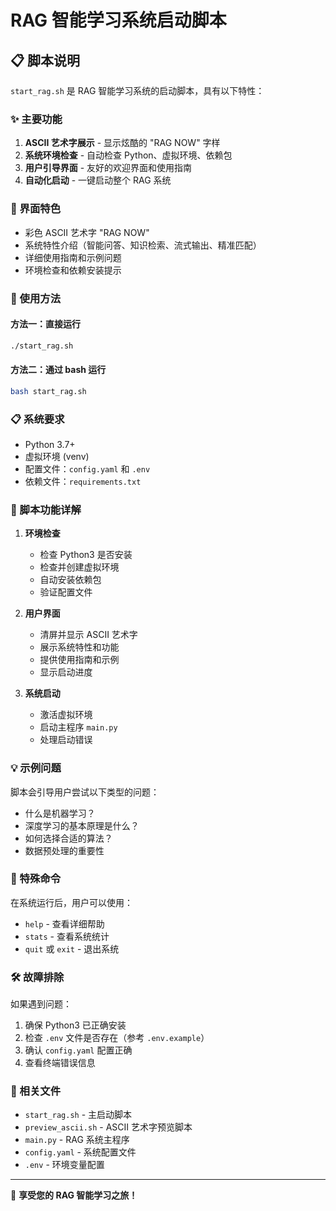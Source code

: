 # RAG 智能学习系统启动脚本

## 📋 脚本说明

`start_rag.sh` 是 RAG 智能学习系统的启动脚本，具有以下特性：

### ✨ 主要功能

1. **ASCII 艺术字展示** - 显示炫酷的 "RAG NOW" 字样
2. **系统环境检查** - 自动检查 Python、虚拟环境、依赖包
3. **用户引导界面** - 友好的欢迎界面和使用指南
4. **自动化启动** - 一键启动整个 RAG 系统

### 🎨 界面特色

- 彩色 ASCII 艺术字 "RAG NOW"
- 系统特性介绍（智能问答、知识检索、流式输出、精准匹配）
- 详细使用指南和示例问题
- 环境检查和依赖安装提示

### 🚀 使用方法

#### 方法一：直接运行
```bash
./start_rag.sh
```

#### 方法二：通过 bash 运行
```bash
bash start_rag.sh
```

### 📋 系统要求

- Python 3.7+
- 虚拟环境 (venv)
- 配置文件：`config.yaml` 和 `.env`
- 依赖文件：`requirements.txt`

### 🔧 脚本功能详解

1. **环境检查**
   - 检查 Python3 是否安装
   - 检查并创建虚拟环境
   - 自动安装依赖包
   - 验证配置文件

2. **用户界面**
   - 清屏并显示 ASCII 艺术字
   - 展示系统特性和功能
   - 提供使用指南和示例
   - 显示启动进度

3. **系统启动**
   - 激活虚拟环境
   - 启动主程序 `main.py`
   - 处理启动错误

### 💡 示例问题

脚本会引导用户尝试以下类型的问题：
- 什么是机器学习？
- 深度学习的基本原理是什么？
- 如何选择合适的算法？
- 数据预处理的重要性

### 🎯 特殊命令

在系统运行后，用户可以使用：
- `help` - 查看详细帮助
- `stats` - 查看系统统计
- `quit` 或 `exit` - 退出系统

### 🛠️ 故障排除

如果遇到问题：
1. 确保 Python3 已正确安装
2. 检查 `.env` 文件是否存在（参考 `.env.example`）
3. 确认 `config.yaml` 配置正确
4. 查看终端错误信息

### 📁 相关文件

- `start_rag.sh` - 主启动脚本
- `preview_ascii.sh` - ASCII 艺术字预览脚本
- `main.py` - RAG 系统主程序
- `config.yaml` - 系统配置文件
- `.env` - 环境变量配置

---

🎉 **享受您的 RAG 智能学习之旅！**